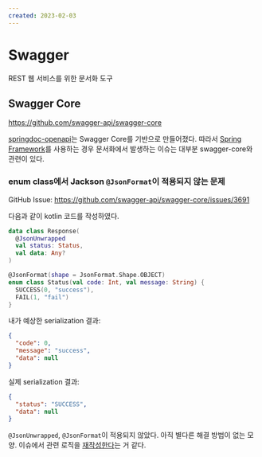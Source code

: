 ```yaml
---
created: 2023-02-03
---
```

# Swagger

REST 웹 서비스를 위한 문서화 도구

## Swagger Core

https://github.com/swagger-api/swagger-core

[springdoc-openapi](https://github.com/springdoc/springdoc-openapi)는 Swagger Core를 기반으로 만들어졌다.
따라서 [Spring Framework](./spring-framework.md)를 사용하는 경우 문서화에서 발생하는 이슈는 대부분 swagger-core와 관련이 있다.

### enum class에서 Jackson `@JsonFormat`이 적용되지 않는 문제

GitHub Issue: https://github.com/swagger-api/swagger-core/issues/3691

다음과 같이 kotlin 코드를 작성하였다.

```kotlin
data class Response(
  @JsonUnwrapped
  val status: Status,
  val data: Any?
)

@JsonFormat(shape = JsonFormat.Shape.OBJECT)
enum class Status(val code: Int, val message: String) {
  SUCCESS(0, "success"),
  FAIL(1, "fail")
}
```

내가 예상한 serialization 결과:
```json
{
  "code": 0,
  "message": "success",
  "data": null
}
```

실제 serialization 결과:
```json
{
  "status": "SUCCESS",
  "data": null
}
```

`@JsonUnwrapped`, `@JsonFormat`이 적용되지 않았다.
아직 별다른 해결 방법이 없는 모양. 이슈에서 관련 로직을 [재작성한다](https://github.com/utybo/Tegral/issues/55)는 거 같다.
